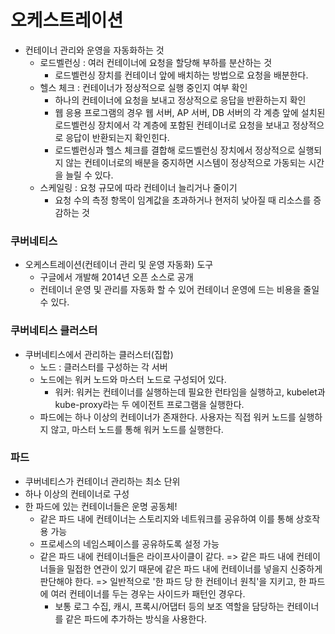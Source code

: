 # 오케스트레이션
- 컨테이너 관리와 운영을 자동화하는 것
  - 로드벨런싱 : 여러 컨테이너에 요청을 할당해 부하를 분산하는 것 
    - 로드벨런싱 장치를 컨테이너 앞에 배치하는 방법으로 요청을 배분한다.
  - 헬스 체크 : 컨테이너가 정상적으로 실행 중인지 여부 확인
    - 하나의 컨테이너에 요청을 보내고 정상적으로 응답을 반환하는지 확인
    - 웹 응용 프로그램의 경우 웹 서버, AP 서버, DB 서버의 각 계층 앞에 설치된 로드벨런싱 장치에서 각 계층에 포함된 컨테이너로 요청을 보내고 정상적으로 응답이 반환되는지 확인힌다.
    - 로드벨런싱과 헬스 체크를 결합해 로드벨런싱 장치에서 정상적으로 실행되지 않는 컨테이너로의 배분을 중지하면 시스템이 정상적으로 가동되는 시간을 늘릴 수 있다. 
  - 스케일링 : 요청 규모에 따라 컨테이너 늘리거나 줄이기
    - 요청 수의 측정 항목이 임계값을 초과하거나 현저히 낮아질 때 리소스를 증감하는 것 

### 쿠버네티스
- 오케스트레이션(컨테이너 관리 및 운영 자동화) 도구
  - 구글에서 개발해 2014년 오픈 소스로 공개
  - 컨테이너 운영 및 관리를 자동화 할 수 있어 컨테이너 운영에 드는 비용을 줄일 수 있다.

### 쿠버네티스 클러스터
- 쿠버네티스에서 관리하는 클러스터(집합)
  - 노드 : 클러스터를 구성하는 각 서버
  - 노드에는 워커 노드와 마스터 노드로 구성되어 있다.
    - 워커: 워커는 컨테이너를 실행하는데 필요한 런타임을 실행하고, kubelet과 kube-proxy라는 두 에이전트 프로그램을 실행한다.
  - 파드에는 하나 이상의 컨테이너가 존재한다. 사용자는 직접 워커 노드를 실행하지 않고, 마스터 노드를 통해 워커 노드를 실행한다.
  
### 파드
- 쿠버네티스가 컨테이너 관리하는 최소 단위
- 하나 이상의 컨테이너로 구성
- 한 파드에 있는 컨테이너들은 운명 공동체!
  - 같은 파드 내에 컨테이너는 스토리지와 네트워크를 공유하여 이를 통해 상호작용 가능
  - 프로세스의 네임스페이스를 공유하도록 설정 가능
  - 같은 파드 내에 컨테이너들은 라이프사이클이 같다.
  => 같은 파드 내에 컨테이너들을 밀접한 연관이 있기 때문에 같은 파드 내에 컨테이너를 넣을지 신중하게 판단해야 한다.
  => 일반적으로 '한 파드 당 한 컨테이너 원칙'을 지키고, 한 파드에 여러 컨테이너를 두는 경우는 사이드카 패턴인 경우다.
    - 보통 로그 수집, 캐시, 프록시/어댑터 등의 보조 역할을 담당하는 컨테이너를 같은 파드에 추가하는 방식을 사용한다.
    